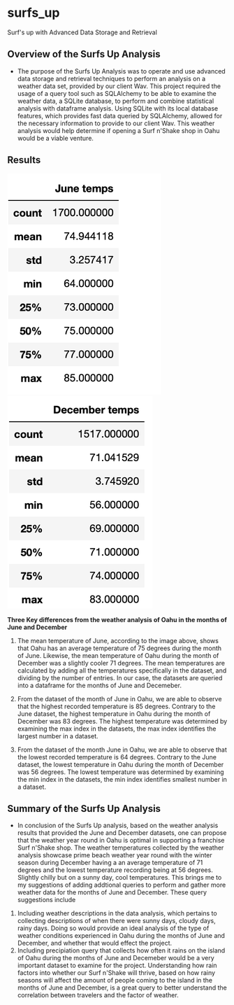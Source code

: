 # surfs_up
Surf's up with Advanced Data Storage and Retrieval

## Overview of the Surfs Up Analysis
- The purpose of the Surfs Up Analysis was to operate and use advanced data storage and retrieval techniques to perform an analysis on a weather data set, provided by our client Wav. This project required the usage of a query tool such as SQLAlchemy to be able to examine the weather data, a SQLite database, to perform and combine statistical analysis with dataframe analysis. Using SQLite with its local database features, which provides fast data queried by SQLAlchemy, allowed for the necessary information to provide to our client Wav. This weather analysis would help determine if opening a Surf n'Shake shop in Oahu would be a viable venture.

## Results
![](images/surfs_up_june.png)
![](images/surfs_up_December.png)

**Three Key differences from the weather analysis of Oahu in the months of June and December**

 1. The mean temperature of June, according to the image above, shows that Oahu has an average temperature of 75 degrees during the month of June. Likewise, the mean temperature of Oahu during the month of December was a slightly cooler 71 degrees. The mean temperatures are calculated by adding all the temperatures specifically in the dataset, and dividing by the number of entries. In our case, the datasets are queried into a dataframe for the months of June and Decemeber. 
 
 2. From the dataset of the month of June in Oahu, we are able to observe that the highest recorded temperature is 85 degrees. Contrary to the June dataset, the highest temperature in Oahu during the month of December was 83 degrees. The highest temperature was determined by examining the max index in the datasets, the max index identifies the largest number in a dataset. 
 
 3. From the dataset of the month June in Oahu, we are able to observe that the lowest recorded temperature is 64 degrees. Contrary to the June dataset, the lowest temperature in Oahu during the month of December was 56 degrees. The lowest temperature was determined by examining the min index in the datasets, the min index identifies smallest number in a dataset. 
 
## Summary of the Surfs Up Analysis
 - In conclusion of the Surfs Up analysis, based on the weather analysis results that provided the June and December datasets, one can propose that the weather year round in Oahu is optimal in supporting a franchise Surf n'Shake shop. The weather temperatures collected by the weather analysis showcase prime beach weather year round with the winter season during December having a an average temperature of 71 degrees and the lowest temperature recording being at 56 degrees. Slightly chilly but on a sunny day, cool temperatures. This brings me to my suggestions of adding addtional queries to perform and gather more weather data for the months of June and December. These query suggestions include 
  1. Including weather descriptions in the data analysis, which pertains to collecting descriptions of when there were sunny days, cloudy days, rainy days. Doing so would provide an ideal analysis of the type of weather conditions experienced in Oahu during the months of June and December, and whether that would effect the project.
  2. Including precipiation query that collects how often it rains on the island of Oahu during the months of June and Decemeber would be a very important dataset to examine for the project. Understanding how rain factors into whether our Surf n'Shake will thrive, based on how rainy seasons will affect the amount of people coming to the island in the months of June and December, is a great query to better understand the correlation between travelers and the factor of weather. 
 
